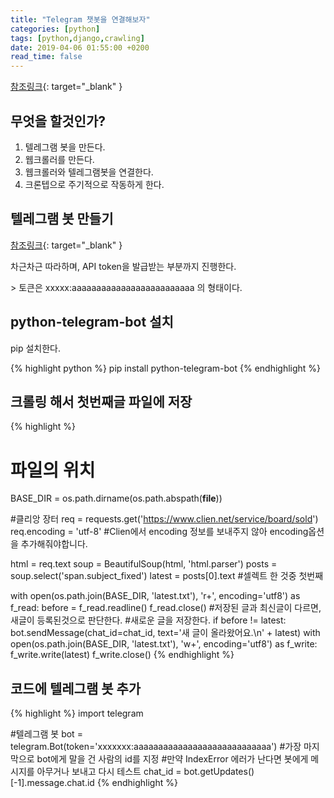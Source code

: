 ```yaml
---
title: "Telegram 챗봇을 연결해보자"
categories: [python]
tags: [python,django,crawling]
date: 2019-04-06 01:55:00 +0200
read_time: false
---
```

[참조링크](https://beomi.github.io/gb-crawling/posts/2017-04-20-HowToMakeWebCrawler-Notice-with-Telegram.html){: target="_blank" }

## 무엇을 할것인가?
1. 텔레그램 봇을 만든다.
2. 웹크롤러를 만든다.
3. 웹크롤러와 텔레그램봇을 연결한다.
4. 크론텝으로 주기적으로 작동하게 한다.

## 텔레그램 봇 만들기
[참조링크](https://blog.psangwoo.com/coding/2016/12/08/python-telegram-bot-1.html){: target="_blank" }
<p>차근차근 따라하며, API token을 발급받는 부분까지 진행한다.</p>
> 토큰은 xxxxx:aaaaaaaaaaaaaaaaaaaaaaaaa 의 형태이다.

## python-telegram-bot 설치
<p>pip 설치한다.</p>
{% highlight python %}
pip install python-telegram-bot
{% endhighlight %}

## 크롤링 해서 첫번째글 파일에 저장
{% highlight %}
# 파일의 위치
BASE_DIR = os.path.dirname(os.path.abspath(__file__))

#클리앙 장터
req = requests.get('https://www.clien.net/service/board/sold')
req.encoding = 'utf-8' #Clien에서 encoding 정보를 보내주지 않아 encoding옵션을 추가해줘야합니다.

html = req.text
soup = BeautifulSoup(html, 'html.parser')
posts = soup.select('span.subject_fixed')
latest = posts[0].text  #셀렉트 한 것중 첫번째

with open(os.path.join(BASE_DIR, 'latest.txt'), 'r+', encoding='utf8') as f_read:
    before = f_read.readline()
    f_read.close()
    #저장된 글과 최신글이 다르면, 새글이 등록된것으로 판단한다.
    #새로운 글을 저장한다.
    if before != latest:
        bot.sendMessage(chat_id=chat_id, text='새 글이 올라왔어요.\n' + latest)
        with open(os.path.join(BASE_DIR, 'latest.txt'), 'w+', encoding='utf8') as f_write:
            f_write.write(latest)
            f_write.close()
{% endhighlight %}

## 코드에 텔레그램 봇 추가
{% highlight %}
import telegram

#텔레그램 봇
bot = telegram.Bot(token='xxxxxxx:aaaaaaaaaaaaaaaaaaaaaaaaaaaa')
#가장 마지막으로 bot에게 말을 건 사람의 id를 지정
#만약 IndexError 에러가 난다면 봇에게 메시지를 아무거나 보내고 다시 테스트
chat_id = bot.getUpdates()[-1].message.chat.id
{% endhighlight %}
